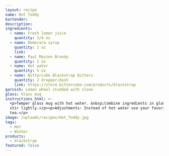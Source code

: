 ```yaml
---
layout: recipe
name: Hot Toddy
bartender:
description:
ingredients:
  - name: Fresh lemon juice
    quantity: 3/4 oz
  - name: Demerara syrup
    quantity: 1 oz
    link:
  - name: Paul Masson Brandy
    quantity: 2 oz
  - name: Hot water
    quantity: 5 oz
  - name: Bittercube Blackstrap Bitters
    quantity: 2 dropper/dash
    link: https://store.bittercube.com/products/blackstrap
garnish: Lemon wheel studded with clove
glass: Glass mug
instructions_html: >-
  <p>Temper glass mug with hot water. &nbsp;Combine ingredients in glass mug and
  stir lightly.</p><p>Adjustments: Instead of hot water use your favorite hot
  tea.</p>
image: /uploads/recipes/Hot_Toddy.jpg
tags:
  - Hot
  - Winter
products:
  - blackstrap
featured: false
---
```



